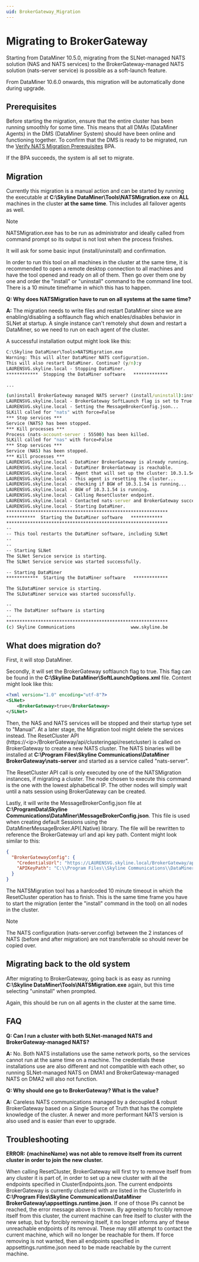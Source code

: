 ```yaml
---
uid: BrokerGateway_Migration
---
```


# Migrating to BrokerGateway

Starting from DataMiner 10.5.0, migrating from the SLNet-managed NATS solution (NAS and NATS services) to the BrokerGateway-managed NATS solution (nats-server service) is possible as a soft-launch feature.

From DataMiner 10.6.0 onwards, this migration will be automatically done during upgrade.



## Prerequisites

Before starting the migration, ensure that the entire cluster has been running smoothly for some time. This means that all DMAs (DataMiner Agents) in the DMS (DataMiner System) should have been online and functioning together. To confirm that the DMS is ready to be migrated, run the [Verify NATS Migration Prerequisites](xref:BPA_NATS_Migration_Prerequisites) BPA.

If the BPA succeeds, the system is all set to migrate.

## Migration

Currently this migration is a manual action and can be started by running the executable at **C:\Skyline DataMiner\Tools\NATSMigration.exe** on **ALL** machines in the cluster **at the same time**. This includes all failover agents as well.

> [!NOTE]
> NATSMigration.exe has to be run as administrator and ideally called from command prompt so its output is not lost when the process finishes.

It will ask for some basic input (install/uninstall) and confirmation.

In order to run this tool on all machines in the cluster at the same time, it is recommended to open a remote desktop connection to all machines and have the tool opened and ready on all of them. Then go over them one by one and order the "install" or "uninstall" command to the command line tool. There is a 10 minute timeframe in which this has to happen.

**Q: Why does NATSMigration have to run on all systems at the same time?**

**A:** The migration needs to write files and restart DataMiner since we are enabling/disabling a softlaunch flag which enables/disables behavior in SLNet at startup. A single instance can't remotely shut down and restart a DataMiner, so we need to run on each agent of the cluster.

A successful installation output might look like this:

```cmd
C:\Skyline DataMiner\Tools>NATSMigration.exe
Warning: This will alter DataMiner NATS configuration.
This will also restart DataMiner. Continue? (y/n):y
LAURENSVG.skyline.local - Stopping DataMiner.
************  Stopping the DataMiner software   *************

...

(un)install BrokerGateway managed NATS server? (install/uninstall):install
LAURENSVG.skyline.local - BrokerGateway SoftLaunch flag is set to True.
LAURENSVG.skyline.local - Setting the MessageBrokerConfig.json...
SLKill called for "nats" with force=False
*** Stop services ***
Service (NATS) has been stopped.
*** Kill processes ***
Process (nats-account-server : 55500) has been killed.
SLKill called for "nas" with force=False
*** Stop services ***
Service (NAS) has been stopped.
*** Kill processes ***
LAURENSVG.skyline.local - DataMiner BrokerGateway is already running.
LAURENSVG.skyline.local - DataMiner BrokerGateway is reachable.
LAURENSVG.skyline.local - Agent that will set up the cluster: 10.3.1.54
LAURENSVG.skyline.local - This agent is resetting the cluster...
LAURENSVG.skyline.local - checking if BGW of 10.3.1.54 is running...
LAURENSVG.skyline.local - BGW of 10.3.1.54 is running.
LAURENSVG.skyline.local - Calling ResetCluster endpoint.
LAURENSVG.skyline.local - Contacted nats-server and BrokerGateway successfully!
LAURENSVG.skyline.local - Starting DataMiner.
*************************************************************
***********  Starting the DataMiner software   ************
*************************************************************
--
-- This tool restarts the DataMiner software, including SLNet
--
--
-- Starting SLNet
The SLNet Service service is starting.
The SLNet Service service was started successfully.

-- Starting DataMiner
************  Starting the DataMiner software   *************

The SLDataMiner service is starting.
The SLDataMiner service was started successfully.

--
-- The DataMiner software is starting
--
*************************************************************
(c) Skyline Communications                     www.skyline.be
```

## What does migration do?

First, it will stop DataMiner.

Secondly, it will set the BrokerGateway softlaunch flag to true. This flag can be found in the **C:\Skyline DataMiner\SoftLaunchOptions.xml** file. Content might look like this:

```xml
<?xml version="1.0" encoding="utf-8"?>
<SLNet>
    <BrokerGateway>true</BrokerGateway>
</SLNet>
```

Then, the NAS and NATS services will be stopped and their startup type set to "Manual".
At a later stage, the Migration tool might delete the services instead.
The ResetCluster API (https://\<ip\>/BrokerGateway/api/clusteringapi/resetcluster) is called on BrokerGateway to create a new NATS cluster. The NATS binaries will be installed at **C:\Program Files\Skyline Communications\DataMiner BrokerGateway\nats-server** and started as a service called "nats-server".

The ResetCluster API call is only executed by one of the NATSMigration instances, if migrating a cluster.
The node chosen to execute this command is the one with the lowest alphabetical IP. The other nodes will simply wait until a nats session using BrokerGateway can be created.

Lastly, it will write the MessageBrokerConfig.json file at **C:\ProgramData\Skyline Communications\DataMiner\MessageBrokerConfig.json**. This file is used when creating default Sessions using the DataMinerMessageBroker.API(.Native) library. The file will be rewritten to reference the BrokerGateway url and api key path. Content might look similar to this:

```json
{
  "BrokerGatewayConfig": {
    "CredentialsUrl": "https://LAURENSVG.skyline.local/BrokerGateway/api/natsconnection/getnatsconnectiondetails",
    "APIKeyPath": "C:\\Program Files\\Skyline Communications\\DataMiner BrokerGateway\\appsettings.runtime.json"
  }
}
```

The NATSMigration tool has a hardcoded 10 minute timeout in which the ResetCluster operation has to finish. This is the same time frame you have to start the migration (enter the "install" command in the tool) on all nodes in the cluster.

> [!NOTE]
> The NATS configuration (nats-server.config) between the 2 instances of NATS (before and after migration) are not transferrable so should never be copied over.

## Migrating back to the old system

After migrating to BrokerGateway, going back is as easy as running **C:\Skyline DataMiner\Tools\NATSMigration.exe** again, but this time selecting "uninstall" when prompted.

Again, this should be run on all agents in the cluster at the same time.

## FAQ

**Q: Can I run a cluster with both SLNet-managed NATS and BrokerGateway-managed NATS?**

**A:** No. Both NATS installations use the same network ports, so the services cannot run at the same time on a machine. The credentials these installations use are also different and not compatible with each other, so running SLNet-managed NATS on DMA1 and BrokerGateway-managed NATS on DMA2 will also not function.

**Q: Why should one go to BrokerGateway? What is the value?**

**A:** Careless NATS communications managed by a decoupled & robust BrokerGateway based on a Single Source of Truth that has the complete knowledge of the cluster. A newer and more performant NATS version is also used and is easier than ever to upgrade.

## Troubleshooting

**ERROR: {machineName} was not able to remove itself from its current cluster in order to join the new cluster.**

When calling ResetCluster, BrokerGateway will first try to remove itself from any cluster it is part of, in order to set up a new cluster with all the endpoints specified in ClusterEndpoints.json.
The current endpoints BrokerGateway is currently clustered with are listed in the ClusterInfo in **C:\Program Files\Skyline Communications\DataMiner BrokerGateway\appsettings.runtime.json**. If one of those IPs cannot be reached, the error message above is thrown.
By agreeing to forcibly remove itself from this cluster, the current machine can free itself to cluster with the new setup, but by forcibly removing itself, it no longer informs any of these unreachable endpoints of its removal. These may still attempt to contact the current machine, which will no longer be reachable for them.
If force removing is not wanted, then all endpoints specified in appsettings.runtime.json need to be made reachable by the current machine.
